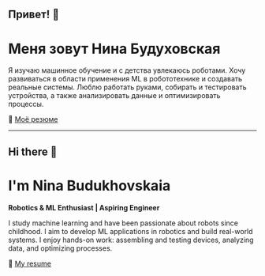## Привет! 👋
# Меня зовут Нина Будуховская

Я изучаю машинное обучение и с детства увлекаюсь роботами. Хочу развиваться в области применения ML в робототехнике и создавать реальные системы. Люблю работать руками, собирать и тестировать устройства, а также анализировать данные и оптимизировать процессы.  

📄 [Моё резюме]([ссылка_на_resume_репо](https://github.com/26Ginger/resume/))


---

## Hi there 👋
# I'm Nina Budukhovskaia

**Robotics & ML Enthusiast | Aspiring Engineer**  

I study machine learning and have been passionate about robots since childhood. I aim to develop ML applications in robotics and build real-world systems. I enjoy hands-on work: assembling and testing devices, analyzing data, and optimizing processes.  

📄 [My resume]([link_to_resume_repo](https://github.com/26Ginger/resume/))


